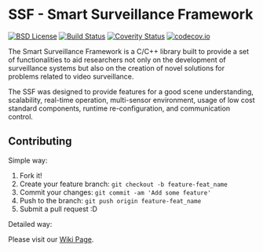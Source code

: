 # SSF - Smart Surveillance Framework

[![BSD License](https://img.shields.io/badge/license-BSD-blue.svg)](http://opensource.org/licenses/BSD-3-Clause)
[![Build Status](https://travis-ci.org/ssig/ssf.svg?branch=develop)](https://travis-ci.org/ssig/ssf)
[![Coverity Status](https://img.shields.io/coverity/scan/5274.svg)](https://scan.coverity.com/projects/5274)
[![codecov.io](https://img.shields.io/codecov/c/github/ssig/ssf/develop.svg)](http://codecov.io/github/ssig/ssf?branch=develop)

The Smart Surveillance Framework is a C/C++ library built to provide a set of functionalities to aid researchers not only on the development of surveillance systems but also on the creation of novel solutions for problems related to video surveillance.

The SSF was designed to provide features for a good scene understanding, scalability, real-time operation, multi-sensor environment, usage of low cost standard components, runtime re-configuration, and communication control.

## Contributing

Simple way:

1. Fork it!
2. Create your feature branch: `git checkout -b feature-feat_name`
3. Commit your changes: `git commit -am 'Add some feature'`
4. Push to the branch: `git push origin feature-feat_name`
5. Submit a pull request :D

Detailed way:

Please visit our [Wiki Page](https://github.com/ssig/ssf/wiki).
